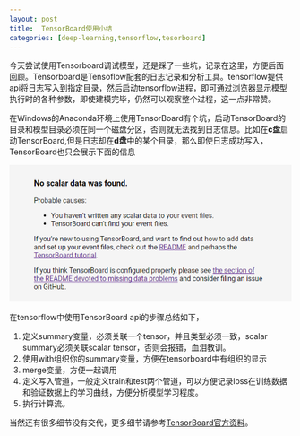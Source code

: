 ```yaml
---
layout: post
title:  TensorBoard使用小结
categories: [deep-learning,tensorflow,tesorboard]
---
```



今天尝试使用Tensorboard调试模型，还是踩了一些坑，记录在这里，方便后面回顾。Tensorboard是Tensoflow配套的日志记录和分析工具。tensorflow提供api将日志写入到指定目录，然后启动tensorflow进程，即可通过浏览器显示模型执行时的各种参数，即使建模完毕，仍然可以观察整个过程，这一点非常赞。

在Windows的Anaconda环境上使用TensorBoard有个坑，启动TensorBoard的目录和模型目录必须在同一个磁盘分区，否则就无法找到日志信息。比如在**c盘**启动TensorBoard,但是日志却在**d盘**中的某个目录，那么即使日志成功写入，TensorBoard也只会展示下面的信息

![file not found](/img/tensorboard_not_found.png)


在tensorflow中使用TensorBoard api的步骤总结如下，

1. 定义summary变量，必须关联一个tensor，并且类型必须一致，scalar summary必须关联scalar tensor，否则会报错，血泪教训。
2. 使用with组织你的summary变量，方便在tensorboard中有组织的显示
3. merge变量，方便一起调用
4. 定义写入管道，一般定义train和test两个管道，可以方便记录loss在训练数据和验证数据上的学习曲线，方便分析模型学习程度。
5. 执行计算流。


当然还有很多细节没有交代，更多细节请参考[TensorBoard官方资料](https://www.tensorflow.org/get_started/monitors)。
